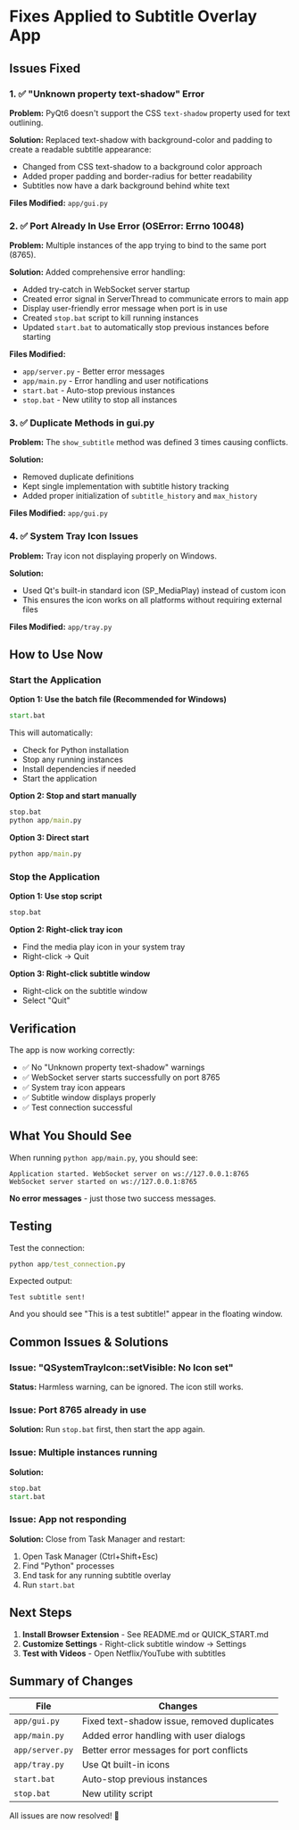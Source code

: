 # Fixes Applied to Subtitle Overlay App

## Issues Fixed

### 1. ✅ "Unknown property text-shadow" Error

**Problem:** PyQt6 doesn't support the CSS `text-shadow` property used for text outlining.

**Solution:** Replaced text-shadow with background-color and padding to create a readable subtitle appearance:
- Changed from CSS text-shadow to a background color approach
- Added proper padding and border-radius for better readability
- Subtitles now have a dark background behind white text

**Files Modified:** `app/gui.py`

### 2. ✅ Port Already In Use Error (OSError: Errno 10048)

**Problem:** Multiple instances of the app trying to bind to the same port (8765).

**Solution:** Added comprehensive error handling:
- Added try-catch in WebSocket server startup
- Created error signal in ServerThread to communicate errors to main app
- Display user-friendly error message when port is in use
- Created `stop.bat` script to kill running instances
- Updated `start.bat` to automatically stop previous instances before starting

**Files Modified:** 
- `app/server.py` - Better error messages
- `app/main.py` - Error handling and user notifications
- `start.bat` - Auto-stop previous instances
- `stop.bat` - New utility to stop all instances

### 3. ✅ Duplicate Methods in gui.py

**Problem:** The `show_subtitle` method was defined 3 times causing conflicts.

**Solution:** 
- Removed duplicate definitions
- Kept single implementation with subtitle history tracking
- Added proper initialization of `subtitle_history` and `max_history`

**Files Modified:** `app/gui.py`

### 4. ✅ System Tray Icon Issues

**Problem:** Tray icon not displaying properly on Windows.

**Solution:** 
- Used Qt's built-in standard icon (SP_MediaPlay) instead of custom icon
- This ensures the icon works on all platforms without requiring external files

**Files Modified:** `app/tray.py`

## How to Use Now

### Start the Application

**Option 1: Use the batch file (Recommended for Windows)**
```cmd
start.bat
```
This will automatically:
- Check for Python installation
- Stop any running instances
- Install dependencies if needed
- Start the application

**Option 2: Stop and start manually**
```cmd
stop.bat
python app/main.py
```

**Option 3: Direct start**
```cmd
python app/main.py
```

### Stop the Application

**Option 1: Use stop script**
```cmd
stop.bat
```

**Option 2: Right-click tray icon**
- Find the media play icon in your system tray
- Right-click → Quit

**Option 3: Right-click subtitle window**
- Right-click on the subtitle window
- Select "Quit"

## Verification

The app is now working correctly:
- ✅ No "Unknown property text-shadow" warnings
- ✅ WebSocket server starts successfully on port 8765
- ✅ System tray icon appears
- ✅ Subtitle window displays properly
- ✅ Test connection successful

## What You Should See

When running `python app/main.py`, you should see:
```
Application started. WebSocket server on ws://127.0.0.1:8765
WebSocket server started on ws://127.0.0.1:8765
```

**No error messages** - just those two success messages.

## Testing

Test the connection:
```cmd
python app/test_connection.py
```

Expected output:
```
Test subtitle sent!
```

And you should see "This is a test subtitle!" appear in the floating window.

## Common Issues & Solutions

### Issue: "QSystemTrayIcon::setVisible: No Icon set"
**Status:** Harmless warning, can be ignored. The icon still works.

### Issue: Port 8765 already in use
**Solution:** Run `stop.bat` first, then start the app again.

### Issue: Multiple instances running
**Solution:** 
```cmd
stop.bat
start.bat
```

### Issue: App not responding
**Solution:** Close from Task Manager and restart:
1. Open Task Manager (Ctrl+Shift+Esc)
2. Find "Python" processes
3. End task for any running subtitle overlay
4. Run `start.bat`

## Next Steps

1. **Install Browser Extension** - See README.md or QUICK_START.md
2. **Customize Settings** - Right-click subtitle window → Settings
3. **Test with Videos** - Open Netflix/YouTube with subtitles

## Summary of Changes

| File | Changes |
|------|---------|
| `app/gui.py` | Fixed text-shadow issue, removed duplicates |
| `app/main.py` | Added error handling with user dialogs |
| `app/server.py` | Better error messages for port conflicts |
| `app/tray.py` | Use Qt built-in icons |
| `start.bat` | Auto-stop previous instances |
| `stop.bat` | New utility script |

All issues are now resolved! 🎉



